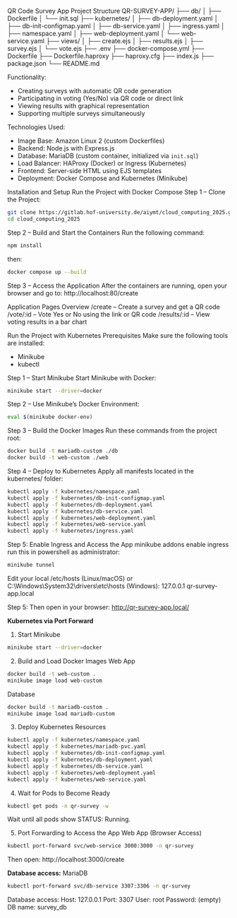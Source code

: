  QR Code Survey App
 Project Structure
 QR-SURVEY-APP/
├── db/
│   ├── Dockerfile
│   └── init.sql
├── kubernetes/
│   ├── db-deployment.yaml
│   ├── db-init-configmap.yaml
│   ├── db-service.yaml
│   ├── ingress.yaml
│   ├── namespace.yaml
│   ├── web-deployment.yaml
│   └── web-service.yaml
├── views/
│   ├── create.ejs
│   ├── results.ejs
│   ├── survey.ejs
│   └── vote.ejs
├── .env
├── docker-compose.yml
├── Dockerfile
├── Dockerfile.haproxy
├── haproxy.cfg
├── index.js
├── package.json
└── README.md

Functionality:
- Creating surveys with automatic QR code generation
- Participating in voting (Yes/No) via QR code or direct link
- Viewing results with graphical representation
- Supporting multiple surveys simultaneously

Technologies Used:
- Image Base: Amazon Linux 2 (custom Dockerfiles)
- Backend: Node.js with Express.js
- Database: MariaDB (custom container, initialized via `init.sql`)
- Load Balancer: HAProxy (Docker) or Ingress (Kubernetes)
- Frontend: Server-side HTML using EJS templates
- Deployment: Docker Compose and Kubernetes (Minikube)

Installation and Setup
Run the Project with Docker Compose
Step 1 – Clone the Project:
   ```bash
   git clone https://gitlab.hof-university.de/aiymt/cloud_computing_2025.git
   cd cloud_computing_2025
   ```

Step 2 – Build and Start the Containers
Run the following command:
```bash
npm install
```
then:
```bash
docker compose up --build
```

Step 3 – Access the Application
After the containers are running, open your browser and go to:
http://localhost:80/create

Application Pages Overview
/create – Create a survey and get a QR code
/vote/:id – Vote Yes or No using the link or QR code
/results/:id – View voting results in a bar chart

Run the Project with Kubernetes
Prerequisites
Make sure the following tools are installed:
- Minikube
- kubectl

Step 1 – Start Minikube
Start Minikube with Docker:
```bash
minikube start --driver=docker
```

Step 2 – Use Minikube’s Docker Environment:
```bash
eval $(minikube docker-env)
```

Step 3 – Build the Docker Images
Run these commands from the project root:
```bash
docker build -t mariadb-custom ./db
docker build -t web-custom ./web
```

Step 4 – Deploy to Kubernetes
Apply all manifests located in the kubernetes/ folder:
```bash
kubectl apply -f kubernetes/namespace.yaml
kubectl apply -f kubernetes/db-init-configmap.yaml
kubectl apply -f kubernetes/db-deployment.yaml
kubectl apply -f kubernetes/db-service.yaml
kubectl apply -f kubernetes/web-deployment.yaml
kubectl apply -f kubernetes/web-service.yaml
kubectl apply -f kubernetes/ingress.yaml
```

Step 5: Enable Ingress and Access the App
minikube addons enable ingress
run this in powershell as administrator:
```bash
minikube tunnel
```

Edit your local /etc/hosts (Linux/macOS) or C:\Windows\System32\drivers\etc\hosts (Windows):
127.0.0.1 qr-survey-app.local

Step 5: Then open in your browser:
http://qr-survey-app.local/


**Kubernetes via Port Forward**
1. Start Minikube

```bash
minikube start --driver=docker
```

2. Build and Load Docker Images
Web App
```bash
docker build -t web-custom .
minikube image load web-custom
```
Database
```bash
docker build -t mariadb-custom .
minikube image load mariadb-custom
```

3. Deploy Kubernetes Resources
```bash
kubectl apply -f kubernetes/namespace.yaml
kubectl apply -f kubernetes/mariadb-pvc.yaml
kubectl apply -f kubernetes/db-init-configmap.yaml
kubectl apply -f kubernetes/db-deployment.yaml
kubectl apply -f kubernetes/db-service.yaml
kubectl apply -f kubernetes/web-deployment.yaml
kubectl apply -f kubernetes/web-service.yaml
```

4. Wait for Pods to Become Ready
```bash
kubectl get pods -n qr-survey -w
```
Wait until all pods show STATUS: Running.

5. Port Forwarding to Access the App
Web App (Browser Access)
```bash
kubectl port-forward svc/web-service 3000:3000 -n qr-survey
```

Then open: http://localhost:3000/create

**Database access:**
MariaDB
```bash
kubectl port-forward svc/db-service 3307:3306 -n qr-survey
```
Database access:
Host: 127.0.0.1
Port: 3307
User: root
Password: (empty)
DB name: survey_db





